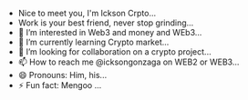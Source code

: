 - Nice to meet you, I'm Ickson Crpto...
- Work is your best friend, never stop grinding...
- 👀 I’m interested in Web3 and money and WEb3...
- 🌱 I’m currently learning Crypto market...
- 💞️ I’m looking for collaboration on a crypto project...
- 📫 How to reach me @icksongonzaga on WEB2 or WEB3...
- 😄 Pronouns: Him, his...
- ⚡ Fun fact: Mengoo ...

<!---
Hunter3407/Hunter3407 is a ✨ special ✨ repository because its `README.md` (this file) appears on your GitHub profile.
You can click the Preview link to take a look at your changes.
--->
